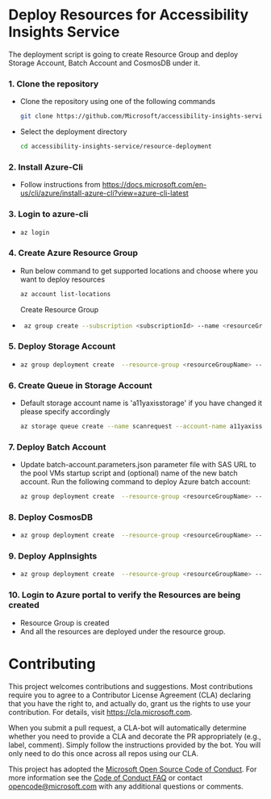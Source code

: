 # Deploy Resources for Accessibility Insights Service

The deployment script is going to create Resource Group and deploy Storage Account, Batch Account and CosmosDB under it.

### 1. Clone the repository

-   Clone the repository using one of the following commands
    ```bash
    git clone https://github.com/Microsoft/accessibility-insights-service.git
    ```
-   Select the deployment directory
    ```bash
    cd accessibility-insights-service/resource-deployment
    ```

### 2. Install Azure-Cli

-   Follow instructions from https://docs.microsoft.com/en-us/cli/azure/install-azure-cli?view=azure-cli-latest

### 3. Login to azure-cli

-   ```bash
    az login
    ```

### 4. Create Azure Resource Group

-   Run below command to get supported locations and choose where you want to deploy resources

    ```bash
    az account list-locations
    ```

    Create Resource Group

-   ```bash
     az group create --subscription <subscriptionId> --name <resourceGroupName> --location <resourceGroupLocation>
    ```

### 5. Deploy Storage Account

-   ```bash
    az group deployment create  --resource-group <resourceGroupName> --template-file "./templates/blob-storage/blob-storage.template.json" --parameters "./templates/blob-storage/blob-storage.parameters.json"
    ```

### 6. Create Queue in Storage Account

-   Default storage account name is 'a11yaxisstorage' if you have changed it please specify accordingly
    ```bash
    az storage queue create --name scanrequest --account-name a11yaxisstorage
    ```

### 7. Deploy Batch Account

-   Update batch-account.parameters.json parameter file with SAS URL to the pool VMs startup script and (optional) name of the new batch account. Run the following command to deploy Azure batch account:

    ```bash
    az group deployment create  --resource-group <resourceGroupName> --template-file "./templates/batch-account/batch-account.template.json" --parameters "./templates/batch-account/batch-account.parameters.json"
    ```

### 8. Deploy CosmosDB

-   ```bash
    az group deployment create  --resource-group <resourceGroupName> --template-file "./templates/cosmos-db/cosmos-db.template.json" --parameters "./templates/cosmos-db/cosmos-db.parameters.json"
    ```

### 9. Deploy AppInsights

-   ```bash
    az group deployment create  --resource-group <resourceGroupName> --template-file "./templates/app-insights/app-insights.template.json" --parameters "./templates/app-insights/app-insights.parameters.json"
    ```

### 10. Login to Azure portal to verify the Resources are being created

-   Resource Group is created
-   And all the resources are deployed under the resource group.

# Contributing

This project welcomes contributions and suggestions. Most contributions require you to agree to a
Contributor License Agreement (CLA) declaring that you have the right to, and actually do, grant us
the rights to use your contribution. For details, visit https://cla.microsoft.com.

When you submit a pull request, a CLA-bot will automatically determine whether you need to provide
a CLA and decorate the PR appropriately (e.g., label, comment). Simply follow the instructions
provided by the bot. You will only need to do this once across all repos using our CLA.

This project has adopted the [Microsoft Open Source Code of Conduct](https://opensource.microsoft.com/codeofconduct/).
For more information see the [Code of Conduct FAQ](https://opensource.microsoft.com/codeofconduct/faq/) or
contact [opencode@microsoft.com](mailto:opencode@microsoft.com) with any additional questions or comments.
